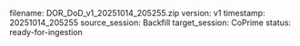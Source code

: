 filename: DOR_DoD_v1_20251014_205255.zip
version: v1
timestamp: 20251014_205255
source_session: Backfill
target_session: CoPrime
status: ready-for-ingestion
